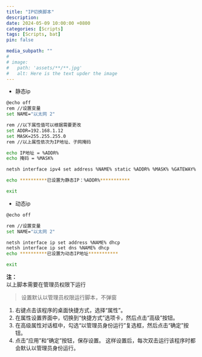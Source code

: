 ```yaml
---
title: "IP切换脚本"
description: 
date: 2024-05-09 10:00:00 +0800
categories: [Scripts]
tags: [Scripts, bat]
pin: false

media_subpath: ""
#
# image:
#   path: 'assets/**/**.jpg'
#   alt: Here is the text upder the image
---
```


- 静态ip

```bash
@echo off
rem //设置变量 
set NAME="以太网 2"

rem //以下属性值可以根据需要更改
set ADDR=192.168.1.12
set MASK=255.255.255.0
rem //以上属性依次为IP地址、子网掩码

echo IP地址 = %ADDR%
echo 掩码 = %MASK%

netsh interface ipv4 set address %NAME% static %ADDR% %MASK% %GATEWAY% 

echo **********已设置为静态IP：%ADDR%***********

exit
```

- 动态ip

```bash
@echo off

rem //设置变量 
set NAME="以太网 2"

netsh interface ip set address %NAME% dhcp
netsh interface ip set dns %NAME% dhcp 
echo **********已设置为动态IP地址***********

exit
```

**注：**  
以上脚本需要在管理员权限下运行

>设置默认以管理员权限运行脚本，不弹窗
1. 右键点击该程序的桌面快捷方式，选择“属性”。
2. 在属性设置界面中，切换到“快捷方式”选项卡，然后点击“高级”按钮。
3. 在高级属性对话框中，勾选“以管理员身份运行”复选框，然后点击“确定”按钮。
4. 点击“应用”和“确定”按钮，保存设置。
这样设置后，每次双击运行该程序时都会默认以管理员身份运行。
